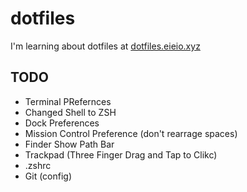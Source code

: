 # dotfiles

I'm learning about dotfiles at [dotfiles.eieio.xyz](http://dotfiles.eieio.xyz)


## TODO
- Terminal PRefernces
- Changed Shell to ZSH
- Dock Preferences
- Mission Control Preference (don't rearrage spaces)
- Finder Show Path Bar
- Trackpad (Three Finger Drag and Tap to Clikc)
- .zshrc
- Git (config)

